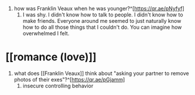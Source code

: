 1. how was Franklin Veaux when he was younger?^[https://qr.ae/pNyfyf]
	1. I was shy. I didn't know how to talk to people. I didn't know how to make friends. Everyone around me seemed to just naturally know how to do all those things that I couldn't do. You can imagine how overwhelmed I felt.

# [[romance (love)]]
1. what does [[Franklin Veaux]] think about "asking your partner to remove photos of their exes"?^[https://qr.ae/pGjamm]
	1. insecure controlling behavior